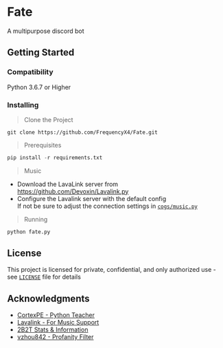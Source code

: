 # Fate
A multipurpose discord bot
## Getting Started
### Compatibility
Python 3.6.7 or Higher
### Installing
> Clone the Project
```
git clone https://github.com/FrequencyX4/Fate.git
```
> Prerequisites
```py
pip install -r requirements.txt
```
> Music
- Download  the LavaLink server from https://github.com/Devoxin/Lavalink.py
- Configure the Lavalink server with the default config   
If not be sure to adjust the connection settings in [`cogs/music.py`](https://github.com/FrequencyX4/Fate/blob/master/cogs/music.py)
>  Running
```py
python fate.py
```
## License
This project is licensed for private, confidential, and only authorized use - see [`LICENSE`](https://github.com/FrequencyX4/Fate/blob/master/LICENSE) file for details
## Acknowledgments
- [CortexPE - Python Teacher](https://github.com/CortexPE)
- [Lavalink - For Music Support](https://github.com/Devoxin/Lavalink.py)
- [2B2T Stats & Information](https://2b2t.dev/)
- [vzhou842 - ](https://github.com/vzhou842) [Profanity Filter](https://github.com/vzhou842/profanity-check)
